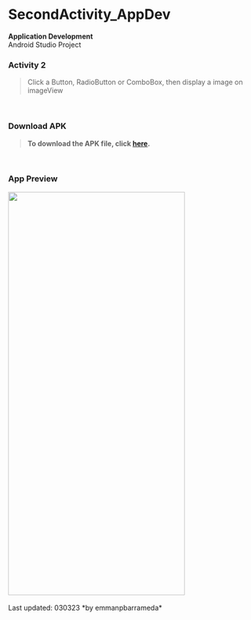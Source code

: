 # SecondActivity_AppDev

**Application Development**<br>
Android Studio Project

### **Activity 2**
> Click a Button, RadioButton or ComboBox, then display a image on imageView
<br>

### **Download APK**
> **To download the APK file, click [here](https://github.com/emmanpbarrameda/SecondActivity_AppDev/raw/main/BugRangers_AppDev_Act2-Apk.apk).**
<br>

### **App Preview**
<img src="https://github.com/emmanpbarrameda/SecondActivity_AppDev/blob/main/act2_preview.gif" width="360" height="820">
<br>

<br>
Last updated: 030323
*by emmanpbarrameda*
